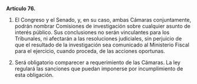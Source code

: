 **Artículo 76.**

1. El Congreso y el Senado, y, en su caso, ambas Cámaras conjuntamente, podrán nombrar Comisiones de investigación sobre cualquier asunto de interés público. Sus conclusiones no serán vinculantes para los Tribunales, ni afectarán a las resoluciones judiciales, sin perjuicio de que el resultado de la investigación sea comunicado al Ministerio Fiscal para el ejercicio, cuando proceda, de las acciones oportunas.

2. Será obligatorio comparecer a requerimiento de las Cámaras. La ley regulará las sanciones que puedan imponerse por incumplimiento de esta obligación.